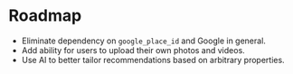 # Roadmap

* Eliminate dependency on `google_place_id` and Google in general.
* Add ability for users to upload their own photos and videos.
* Use AI to better tailor recommendations based on arbitrary properties.
